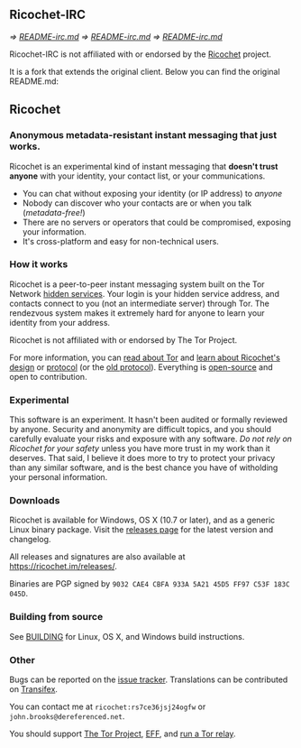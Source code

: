 ## Ricochet-IRC
*=> [README-irc.md](README-irc.md)*
*=> [README-irc.md](README-irc.md)*
*=> [README-irc.md](README-irc.md)*

Ricochet-IRC is not affiliated with or endorsed by the [Ricochet](https://github.com/ricochet-im/ricochet/) project.

It is a fork that extends the original client. Below you can find the original README.md:

## Ricochet

### Anonymous metadata-resistant instant messaging that just works.
Ricochet is an experimental kind of instant messaging that **doesn't trust anyone** with your identity, your contact list, or your communications.

* You can chat without exposing your identity (or IP address) to *anyone*
* Nobody can discover who your contacts are or when you talk (*metadata-free!*)
* There are no servers or operators that could be compromised, exposing your information.
* It's cross-platform and easy for non-technical users.

### How it works
Ricochet is a peer-to-peer instant messaging system built on the Tor Network [hidden services](https://www.torproject.org/docs/hidden-services.html.en). Your login is your hidden service address, and contacts connect to you (not an intermediate server) through Tor. The rendezvous system makes it extremely hard for anyone to learn your identity from your address.

Ricochet is not affiliated with or endorsed by The Tor Project.

For more information, you can [read about Tor](https://www.torproject.org/about/overview.html.en) and [learn about Ricochet's design](https://github.com/ricochet-im/ricochet/blob/master/doc/design.md) or [protocol](https://github.com/ricochet-im/ricochet/blob/master/doc/protocol.md) (or the [old protocol](https://github.com/ricochet-im/ricochet/blob/master/doc/deprecated/protocol-1.0.txt)). Everything is [open-source](https://github.com/ricochet-im/ricochet/blob/master/LICENSE) and open to contribution.

### Experimental
This software is an experiment. It hasn't been audited or formally reviewed by anyone. Security and anonymity are difficult topics, and you should carefully evaluate your risks and exposure with any software. *Do not rely on Ricochet for your safety* unless you have more trust in my work than it deserves. That said, I believe it does more to try to protect your privacy than any similar software, and is the best chance you have of witholding your personal information.

### Downloads

Ricochet is available for Windows, OS X (10.7 or later), and as a generic Linux binary package. Visit the [releases page](https://github.com/ricochet-im/ricochet/releases) for the latest version and changelog.

All releases and signatures are also available at https://ricochet.im/releases/.

Binaries are PGP signed by `9032 CAE4 CBFA 933A 5A21 45D5 FF97 C53F 183C 045D`.

### Building from source
See [BUILDING](https://github.com/ricochet-im/ricochet/blob/master/BUILDING.md) for Linux, OS X, and Windows build instructions.

### Other
Bugs can be reported on the [issue tracker](https://github.com/ricochet-im/ricochet/issues). Translations can be contributed on [Transifex](https://www.transifex.com/projects/p/ricochet/).

You can contact me at `ricochet:rs7ce36jsj24ogfw` or `john.brooks@dereferenced.net`.

You should support [The Tor Project](https://www.torproject.org/donate/donate.html.en), [EFF](https://www.eff.org/), and [run a Tor relay](https://www.torproject.org/docs/tor-relay-debian.html.en).
